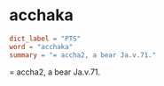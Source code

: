 # acchaka

``` toml
dict_label = "PTS"
word = "acchaka"
summary = "= accha2, a bear Ja.v.71."
```

= accha2, a bear Ja.v.71.

